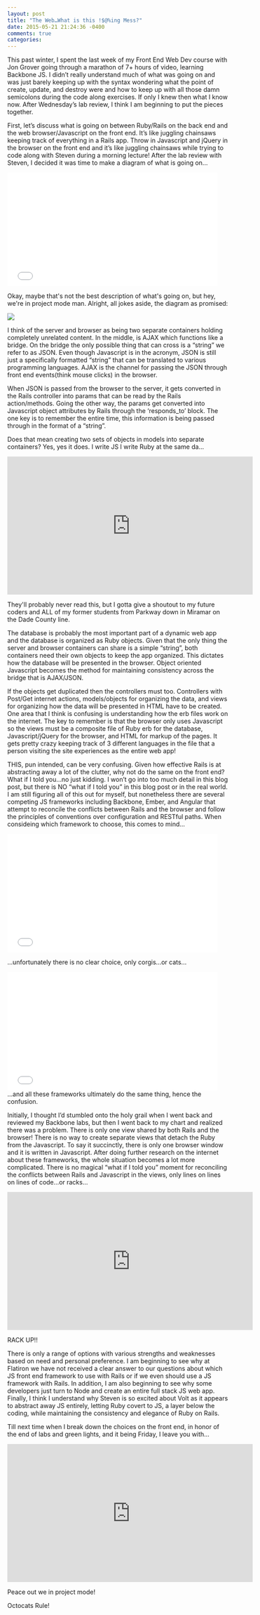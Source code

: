 ```yaml
---
layout: post
title: "The Web…What is this !$@%ing Mess?"
date: 2015-05-21 21:24:36 -0400
comments: true
categories: 
---
```


This past winter, I spent the last week of my Front End Web Dev course with Jon Grover going through a marathon of 7+ hours of video, learning Backbone JS.  I didn’t really understand much of what was going on and was just barely keeping up with the syntax wondering what the point of create, update, and destroy were and how to keep up with all those damn semicolons during the code along exercises. If only I knew then what I know now.  After Wednesday’s lab review, I think I am beginning to put the pieces together. 

First, let’s discuss what is going on between Ruby/Rails on the back end and the web browser/Javascript on the front end.  It’s like juggling  chainsaws keeping track of everything in a Rails app.  Throw in Javascript and jQuery in the browser on the front end and it’s like juggling chainsaws while trying to code along with Steven during a morning lecture!  After the lab review with Steven, I decided it was time to make a diagram of what is going on...

<iframe src="//giphy.com/embed/7jsnB2RRzDGIo?html5=true" width="480" height="259" frameBorder="0" webkitAllowFullScreen mozallowfullscreen allowFullScreen></iframe>

Okay, maybe that's not the best description of what's going on, but hey, we're in project mode man.  Alright, all jokes aside, the diagram as promised:

<img src="/images/web_front_back.png">

I think of the server and browser as being two separate containers holding completely unrelated content.  In the middle, is AJAX which functions like a bridge. On the bridge the only possible thing that can cross is a “string” we refer to as JSON.  Even though Javascript is in the acronym, JSON is still just a specifically formatted “string” that can be translated to various programming languages.  AJAX is the channel for passing the JSON through front end events(think mouse clicks) in the browser.

When JSON is passed from the browser to the server, it gets converted in the Rails controller into params that can be read by the Rails action/methods.  Going the other way, the params get converted into Javascript object attributes by Rails through the ‘responds_to’ block.  The one key is to remember the entire time, this information is being passed through in the format of a “string”.

Does that mean creating two sets of objects in models into separate containers?  Yes, yes it does.  I write JS I write Ruby at the same da…

<iframe width="560" height="315" src="https://www.youtube.com/embed/KBb4ZZY2W80" frameborder="0" allowfullscreen></iframe>

They'll probably never read this, but I gotta give a shoutout to my future coders and ALL of my former students from Parkway down in Miramar on the Dade County line.

The database is probably the most important part of a dynamic web app and the database is organized as Ruby objects. Given that the only thing the server and browser containers can share is a simple “string”, both containers need their own objects to keep the app organized.   This dictates how the database will be presented in the browser.   Object oriented Javascript becomes the method for maintaining consistency across the bridge that is AJAX/JSON. 

If the objects get duplicated then the controllers must too.  Controllers with Post/Get internet actions, models/objects for organizing the data, and views for organizing how the data will be presented in HTML have to be created.  One area that I think is confusing is understanding how the erb files work on the internet.  The key to remember is that the browser only uses Javascript so the views must be a composite file of Ruby erb for the database, Javascript/jQuery for the browser, and HTML for markup of the pages.  It gets pretty crazy keeping track of 3 different languages in the file that a person visiting the site experiences as the entire web app! 

THIS, pun intended, can be very confusing.  Given how effective Rails is at abstracting away a lot of the clutter, why not do the same on the front end?  What if I told you…no just kidding.  I won’t go into too much detail in this blog post, but there is NO “what if I told you” in this blog post or in the real world.  I am still figuring all of this out for myself, but nonetheless there are several competing JS frameworks including Backbone, Ember, and Angular that attempt to reconcile the conflicts between Rails and the browser and follow the principles of conventions over configuration and RESTful paths.  When consideing which framework to choose, this comes to mind...

<iframe src="//giphy.com/embed/3GPbOod9GkC5i?html5=true" width="480" height="270" frameBorder="0" webkitAllowFullScreen mozallowfullscreen allowFullScreen></iframe>

...unfortunately there is no clear choice, only corgis...or cats...

<iframe src="//giphy.com/embed/40Fpxgn6Yq640?html5=true" width="480" height="270" frameBorder="0" webkitAllowFullScreen mozallowfullscreen allowFullScreen></iframe>
...and all these frameworks ultimately do the same thing, hence the confusion.

Initially, I thought I’d stumbled onto the holy grail when I went back and reviewed my Backbone labs, but then I went back to my chart and realized there was a problem.  There is  only one view shared by both Rails and the browser!  There is no way to create separate views that detach the Ruby from the Javascript.  To say it succinctly, there is only one browser window and it is written in Javascript.  After doing further research on the internet about these frameworks, the whole situation becomes a lot more complicated.  There is no magical “what if I told you” moment for reconciling the conflicts between Rails and Javascript in the views, only lines on lines on lines of code...or racks...

<iframe width="560" height="315" src="https://www.youtube.com/embed/IcXxXz0XPt8" frameborder="0" allowfullscreen></iframe>

RACK UP!!

There is only a range of options with various strengths and weaknesses based on need and personal preference.   I am beginning to see why at Flatiron we have not received a clear answer to our questions about which JS front end framework to use with Rails or if we even should use a JS framework with Rails.  In addition, I am also beginning to see why some developers just turn to Node and create an entire full stack JS web app.  Finally, I think I understand why Steven is so excited about Volt as it appears to abstract away JS entirely, letting Ruby covert to JS, a layer below the coding, while maintaining the consistency and elegance of Ruby on Rails.

Till next time when I break down the choices on the front end, in honor of the end of labs and green lights, and it being Friday, I leave you with…

<iframe width="560" height="315" src="https://www.youtube.com/embed/o-AbEO6J8s0" frameborder="0" allowfullscreen></iframe>

Peace out we in project mode!

Octocats Rule!









